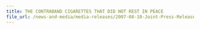 ```yaml
---
title: THE CONTRABAND CIGARETTES THAT DID NOT REST IN PEACE 
file_url: /news-and-media/media-releases/2007-08-10-Joint-Press-Release.pdf
---
```

